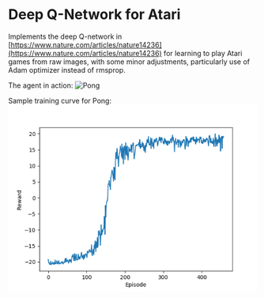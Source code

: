 # Deep Q-Network for Atari

Implements the deep Q-network in [https://www.nature.com/articles/nature14236](https://www.nature.com/articles/nature14236) for learning to play Atari games from raw images, with some minor adjustments, particularly use of Adam optimizer instead of rmsprop.

The agent in action:
![Pong](pong-sample-anim.gif)

Sample training curve for Pong:
![Pong](reward-over-time.png)

